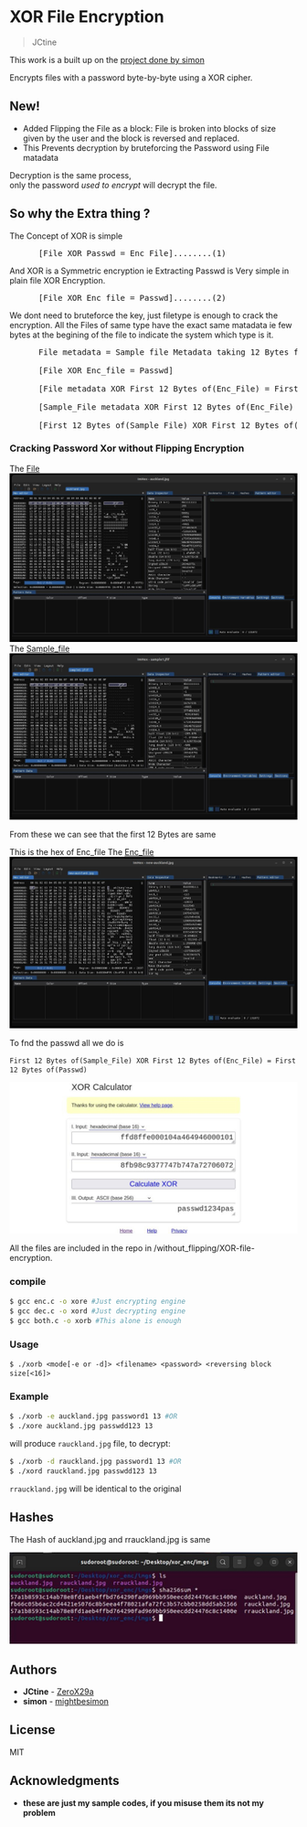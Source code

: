 # XOR File Encryption #


> JCtine

This work is a built up on the [project done by simon](https://github.com/mightbesimon/XOR-file-encryption)

Encrypts files with a password byte-by-byte using a XOR cipher.

## New!
* Added Flipping the File as a block: File is broken into blocks of size given by the user and the block is reversed and replaced.
* This Prevents decryption by bruteforcing the Password using File matadata

Decryption is the same process,  
only the password *used to encrypt* will decrypt the file.


## So why the Extra thing ?
The Concept of XOR is simple 
<pre>      [File XOR Passwd = Enc_File]........(1)
</pre>

And XOR is a Symmetric encryption ie Extracting Passwd is Very simple in plain file XOR Encryption.

<pre>      [File XOR Enc_file = Passwd]........(2)
</pre>

We dont need to bruteforce the key, just filetype is enough to crack the encryption.
All the Files of same type have the exact same matadata ie few bytes at the begining of the file to indicate the system which type is it.



<pre>      File metadata = Sample file Metadata taking 12 Bytes for a start as metadata length and using it in Eqn(2)

      [File XOR Enc_file = Passwd]

      [File metadata XOR First 12 Bytes of(Enc_File) = First 12 Bytes of(Passwd)]

      [Sample_File metadata XOR First 12 Bytes of(Enc_File) = First 12 Bytes of(Passwd)]

      [First 12 Bytes of(Sample_File) XOR First 12 Bytes of(Enc_File) = First 12 Bytes of(Passwd)]
</pre>





### Cracking Password Xor without Flipping Encryption
The [File](without_flipping/XOR-file-encryption/ref_pics/auckland.jpg) ![File](without_flipping/XOR-file-encryption/ref_pics/auckland.jpg)
The [Sample_file](without_flipping/XOR-file-encryption/ref_pics/sample.jpg) ![Sample_file](without_flipping/XOR-file-encryption/ref_pics/sample.jpg)

From these we can see that the first 12 Bytes are same 

This is the hex of Enc_file
The [Enc_file](without_flipping/XOR-file-encryption/ref_pics/new_auckland.jpg) ![Enc_file](without_flipping/XOR-file-encryption/ref_pics/new_auckland.jpg)

To fnd the passwd all we do is 
```
First 12 Bytes of(Sample_File) XOR First 12 Bytes of(Enc_File) = First 12 Bytes of(Passwd)
```
![passwd](without_flipping/XOR-file-encryption/ref_pics/passwd.jpg)

All the files are included in the repo in /without_flipping/XOR-file-encryption.

### compile ###

```bash
$ gcc enc.c -o xore #Just encrypting engine
$ gcc dec.c -o xord #Just decrypting engine
$ gcc both.c -o xorb #This alone is enough
```

### Usage ###

```
$ ./xorb <mode[-e or -d]> <filename> <password> <reversing block size[<16]>
```

### Example ###
```bash
$ ./xorb -e auckland.jpg password1 13 #OR
$ ./xore auckland.jpg passwdd123 13
```
will produce `rauckland.jpg` file, to decrypt:
```bash
$ ./xorb -d rauckland.jpg password1 13 #OR
$ ./xord rauckland.jpg passwdd123 13
```
`rrauckland.jpg` will be identical to the original
## Hashes
The Hash of auckland.jpg and rrauckland.jpg is same

![hash](./ref_pics/hash.jpg)

## Authors ##
- **JCtine** - [ZeroX29a](https://github.com/ZeroX29a)
- **simon** - [mightbesimon](https://github.com/mightbesimon)

## License ##

MIT

## Acknowledgments ##

- **these are just my sample codes, if you misuse them its not my problem**
